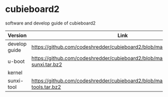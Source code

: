 cubieboard2
===========

software and develop guide of cubieboard2

Version       | Link                  |
------------- | --------------------- | 
develop guide | https://github.com/codeshredder/cubieboard2/blob/master/DevelopGuide.rst |
u-boot | https://github.com/codeshredder/cubieboard2/blob/master/u-boot-sunxi.tar.bz2 |
kernel |  |
sunxi-tool | https://github.com/codeshredder/cubieboard2/blob/master/sunxi-tools.tar.bz2 |

